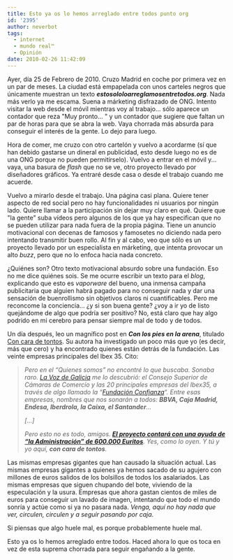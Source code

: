 ```yaml
---
title: Esto ya os lo hemos arreglado entre todos punto org
id: '2395'
author: neverbot
tags:
  - internet
  - mundo real™
  - Opinión
date: 2010-02-26 11:42:09
---
```


Ayer, día 25 de Febrero de 2010. Cruzo Madrid en coche por primera vez en un par de meses. La ciudad está empapelada con unos carteles negros que únicamente muestran un texto _**estosololoarreglamosentretodos.org**_. Nada más verlo ya me escama. Suena a márketing disfrazado de ONG. Intento visitar la web desde el móvil mientras voy al trabajo... sólo aparece un contador que reza "Muy pronto... " y un contador que sugiere que faltan un par de horas para que se abra la web. Vaya chorrada más absurda para conseguir el interés de la gente. Lo dejo para luego.

Hora de comer, me cruzo con otro cartelón y vuelvo a acordarme (sí que han debido gastarse un dineral en publicidad, esto desde luego no es de una ONG porque no pueden permitírselo). Vuelvo a entrar en el móvil y... vaya, una basura de _flash_ que no se ve, otro proyecto llevado por diseñadores gráficos. Ya entraré desde casa o desde el trabajo cuando me acuerde.

Vuelvo a mirarlo desde el trabajo. Una página casi plana. Quiere tener aspecto de red social pero no hay funcionalidades ni usuarios por ningún lado. Quiere llamar a la participación sin dejar muy claro en qué. Quiere que "la gente" suba vídeos pero algunos de los que ya hay especifican que no se pueden utilizar para nada fuera de la propia página. Tiene un anuncio motivacional con decenas de famosos y famosetes no diciendo nada pero intentando transmitir buen rollo. Al fin y al cabo, veo que sólo es un proyecto llevado por un especialista en márketing, que intenta provocar un alto _buzz_, pero que no lo enfoca hacia nada concreto.

¿Quiénes son? Otro texto motivacional absurdo sobre una fundación. Eso no me dice quiénes sois. Se me ocurre escribir un texto para el _blog_, explicando que esto es _vaporware_ del bueno, una inmensa campaña publicitaria que alguien habrá pagado para no conseguir nada y dar una sensación de buenrollismo sin objetivos claros ni cuantificables. Pero me reconcome la conciencia... ¿y si son buena gente? ¿voy a ir yo de listo quejándome de algo que podría ser positivo? No, está claro que hay algo podrido en mi cerebro para pensar siempre mal de todo y de todos.

Un día después, leo un magnífico post en **_Con los pies en la arena_**, titulado [Con cara de tontos](http://irene.milleiro.com/general/con-cara-de-tontos/). Su autora ha investigado un poco más que yo (es decir, más que cero) y ha encontrado quienes están detrás de la fundación. Las veinte empresas principales del Ibex 35. Cito:

> _Pero en el “Quienes somos” no encontré lo que buscaba. Sonaba raro._ [_La Voz de Galicia_](http://www.lavozdegalicia.es/dinero/2010/02/25/00031267112424053908958.htm "Las empresas del Ibex, famosos y anónimos se unen para salir de la crisis") _me lo descubrió: el Consejo Superior de Cámaras de Comercio y las 20 principales empresas del Ibex35, a través de algo llamado la “_[_Fundación Confianza_](http://fundacionconfianza.es/ "Fundación Confianza")_“. Entre esas empresas, nombres que nos sonarán a todos:_ **_BBVA, Caja Madrid, Endesa, Iberdrola, la Caixa, el Santander_**_…_
> 
> _\[...\]_
> 
> _Pero esto no es todo, amigos. [**El proyecto contará con una ayuda de “la Administración” de 600.000 Euritos**](http://www.prnoticias.es/index.php/prmarketing/98/10053157-fundacion-confianza-presenta-una-campana-de-interes-publico-con-la-que-superar-la-crisis "Fundación confianza presenta una campaña ‘de interés público’ con la que superar la crisis"). Yes, como lo oyen. Y tú y yo aquí, **con cara de tontos**._

Las mismas empresas gigantes que han causado la situación actual. Las mismas empresas gigantes a quienes ya hemos sacado de su agujero con millones de euros salidos de los bolsillos de todos los asalariados. Las mismas empresas que siguen chupando del bote, viviendo de la especulación y la usura. Empresas que ahora gastan cientos de miles de euros para conseguir un lavado de imagen, intentando que todo el mundo sonría y actúe como si ya no pasara nada. _Venga, aquí no hay nada que ver, circulen, circulen y a seguir pasando por caja_.

Si piensas que algo huele mal, es porque probablemente huele mal.

Esto ya os lo hemos arreglado entre todos. Haced ahora lo que os toca en vez de esta suprema chorrada para seguir engañando a la gente.